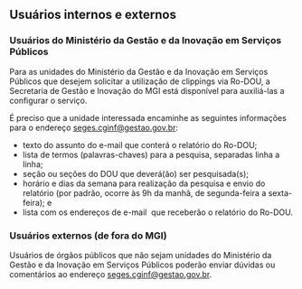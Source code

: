## Usuários internos e externos

### Usuários do Ministério da Gestão e da Inovação em Serviços Públicos

Para as unidades do Ministério da Gestão e da Inovação em Serviços Públicos que desejem solicitar a utilização de clippings via Ro-DOU, a Secretaria de Gestão e Inovação do MGI está disponível para auxiliá-las a configurar o serviço.

É preciso que a unidade interessada encaminhe as seguintes informações para o endereço [seges.cginf@gestao.gov.br](mailto:seges.cginf@gestao.gov.br):

* texto do assunto do e-mail que conterá o relatório do Ro-DOU;
* lista de termos (palavras-chaves) para a pesquisa, separadas linha a linha;
* seção ou seções do DOU que deverá(ão) ser pesquisada(s);
* horário e dias da semana para realização da pesquisa e envio do relatório (por padrão, ocorre às 9h da manhã, de segunda-feira a sexta-feira); e
* lista com os endereços de e-mail  que receberão o relatório do Ro-DOU.

### Usuários externos (de fora do MGI)

Usuários de órgãos públicos que não sejam unidades do Ministério da Gestão e da Inovação em Serviços Públicos poderão enviar dúvidas ou comentários ao endereço [seges.cginf@gestao.gov.br](mailto:seges.cginf@gestao.gov.br).